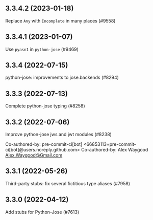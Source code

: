 ## 3.3.4.2 (2023-01-18)

Replace `Any` with `Incomplete` in many places (#9558)

## 3.3.4.1 (2023-01-07)

Use `pyasn1` in `python-jose` (#9469)

## 3.3.4 (2022-07-15)

python-jose: improvements to jose.backends (#8294)

## 3.3.3 (2022-07-13)

Complete python-jose typing (#8258)

## 3.3.2 (2022-07-06)

Improve python-jose jws and jwt modules (#8238)

Co-authored-by: pre-commit-ci[bot] <66853113+pre-commit-ci[bot]@users.noreply.github.com>
Co-authored-by: Alex Waygood <Alex.Waygood@Gmail.com>

## 3.3.1 (2022-05-26)

Third-party stubs: fix several fictitious type aliases (#7958)

## 3.3.0 (2022-04-12)

Add stubs for Python-Jose (#7613)

